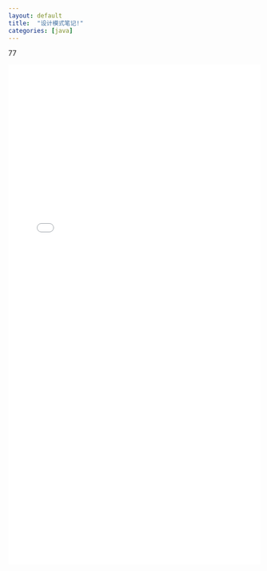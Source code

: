```yaml
---
layout: default
title:  "设计模式笔记!"
categories: [java]
---
```

77

<iframe id="mainiframe" width="100%" height="1000" src="html/2019-12-18-设计模式笔记.html"  frameborder="0" scrolling="auto"></iframe>
<script>
	function changeFrameHeight(){
        var ifm= document.getElementById("mainiframe");
        ifm.height=document.documentElement.clientHeight-60;
    }

	changeFrameHeight();

    window.onresize=function(){ changeFrameHeight();}
</script>